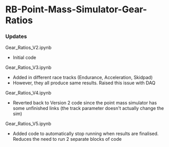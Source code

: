 # RB-Point-Mass-Simulator-Gear-Ratios

### Updates

Gear_Ratios_V2.ipynb
- Initial code 

Gear_Ratios_V3.ipynb
- Added in different race tracks (Endurance, Acceleration, Skidpad) 
- However, they all produce same results. Raised this issue with DAQ

Gear_Ratios_V4.ipynb
- Reverted back to Version 2 code since the point mass simulator has some unfinished links (the track parameter doesn't actually change the sim)

Gear_Ratios_V5.ipynb
- Added code to automatically stop running when results are finalised. Reduces the need to run 2 separate blocks of code
